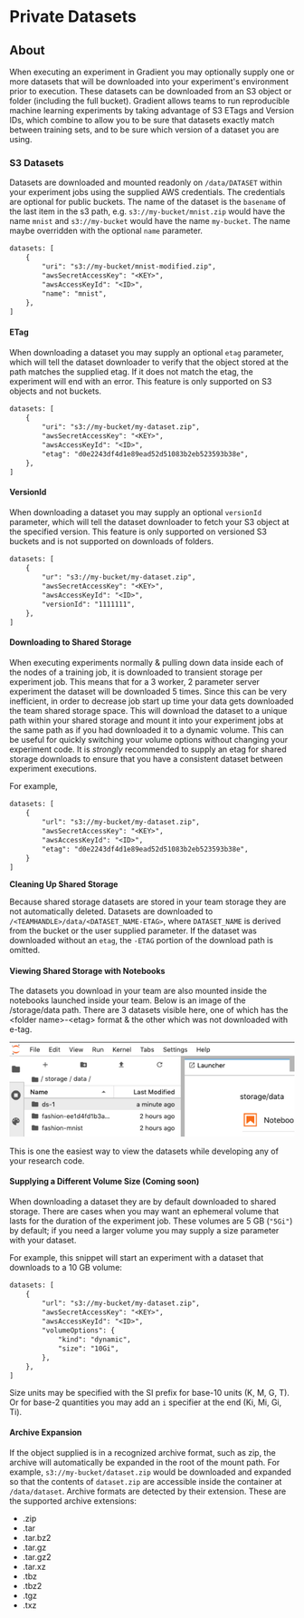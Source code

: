 # Private Datasets

## About

When executing an experiment in Gradient you may optionally supply one or more datasets that will be downloaded into your experiment's environment prior to execution. These datasets can be downloaded from an S3 object or folder \(including the full bucket\). Gradient allows teams to run reproducible machine learning experiments by taking advantage of S3 ETags and Version IDs, which combine to allow you to be sure that datasets exactly match between training sets, and to be sure which version of a dataset you are using.

### S3 Datasets

Datasets are downloaded and mounted readonly on `/data/DATASET` within your experiment jobs using the supplied AWS credentials. The credentials are optional for public buckets. The name of the dataset is the `basename` of the last item in the s3 path, e.g. `s3://my-bucket/mnist.zip` would have the name `mnist` and `s3://my-bucket` would have the name `my-bucket`. The name maybe overridden with the optional `name` parameter.

```text
datasets: [
    {
        "uri": "s3://my-bucket/mnist-modified.zip",
        "awsSecretAccessKey": "<KEY>",
        "awsAccessKeyId": "<ID>",
        "name": "mnist",
    },
]
```

#### ETag

When downloading a dataset you may supply an optional `etag` parameter, which will tell the dataset downloader to verify that the object stored at the path matches the supplied etag. If it does not match the etag, the experiment will end with an error. This feature is only supported on S3 objects and not buckets.

```text
datasets: [
    {
        "uri": "s3://my-bucket/my-dataset.zip",
        "awsSecretAccessKey": "<KEY>",
        "awsAccessKeyId": "<ID>",
        "etag": "d0e2243df4d1e89ead52d51083b2eb523593b38e",
    },
]
```

#### VersionId

When downloading a dataset you may supply an optional `versionId` parameter, which will tell the dataset downloader to fetch your S3 object at the specified version. This feature is only supported on versioned S3 buckets and is not supported on downloads of folders.

```text
datasets: [
    {
        "ur": "s3://my-bucket/my-dataset.zip",
        "awsSecretAccessKey": "<KEY>",
        "awsAccessKeyId": "<ID>",
        "versionId": "1111111",
    },
]
```

#### Downloading to Shared Storage

When executing experiments normally & pulling down data inside each of the nodes of a training job, it is downloaded to transient storage per experiment job. This means that for a 3 worker, 2 parameter server experiment the dataset will be downloaded 5 times. Since this can be very inefficient, in order to decrease job start up time your data gets downloaded the team shared storage space. This will download the dataset to a unique path within your shared storage and mount it into your experiment jobs at the same path as if you had downloaded it to a dynamic volume. This can be useful for quickly switching your volume options without changing your experiment code. It is _strongly_ recommended to supply an etag for shared storage downloads to ensure that you have a consistent dataset between experiment executions.

For example,

```text
datasets: [
    {
        "url": "s3://my-bucket/my-dataset.zip",
        "awsSecretAccessKey": "<KEY>",
        "awsAccessKeyId": "<ID>",
        "etag": "d0e2243df4d1e89ead52d51083b2eb523593b38e",
    }
]
```

**Cleaning Up Shared Storage**

Because shared storage datasets are stored in your team storage they are not automatically deleted. Datasets are downloaded to `/<TEAMHANDLE>/data/<DATASET_NAME-ETAG>`, where `DATASET_NAME` is derived from the bucket or the user supplied parameter. If the dataset was downloaded without an `etag`, the `-ETAG` portion of the download path is omitted.

#### Viewing Shared Storage with Notebooks

The datasets you download in your team are also mounted inside the notebooks launched inside your team. Below is an image of the /storage/data path. There are 3 datasets visible here, one of which has the &lt;folder name&gt;-&lt;etag&gt; format & the other which was not downloaded with e-tag.  

![](../.gitbook/assets/screen-shot-2020-01-15-at-10.49.28-pm.png)

This is one the easiest way to view the datasets while developing any of your research code. 

#### Supplying a Different Volume Size \(Coming soon\)

When downloading a dataset they are by default downloaded to shared storage. There are cases when you may want an ephemeral volume that lasts for the duration of the experiment job. These volumes are 5 GB \(`"5Gi"`\) by default; if you need a larger volume you may supply a size parameter with your dataset.

For example, this snippet will start an experiment with a dataset that downloads to a 10 GB volume:

```text
datasets: [
    {
        "url": "s3://my-bucket/my-dataset.zip",
        "awsSecretAccessKey": "<KEY>",
        "awsAccessKeyId": "<ID>",
        "volumeOptions": {
            "kind": "dynamic",
            "size": "10Gi",
        },
    },
]
```

Size units may be specified with the SI prefix for base-10 units \(K, M, G, T\). Or for base-2 quantities you may add an `i` specifier at the end \(Ki, Mi, Gi, Ti\).

#### Archive Expansion

If the object supplied is in a recognized archive format, such as zip, the archive will automatically be expanded in the root of the mount path. For example, `s3://my-bucket/dataset.zip` would be downloaded and expanded so that the contents of `dataset.zip` are accessible inside the container at `/data/dataset`. Archive formats are detected by their extension. These are the supported archive extensions:

* .zip
* .tar
* .tar.bz2
* .tar.gz
* .tar.gz2
* .tar.xz
* .tbz
* .tbz2
* .tgz
* .txz

